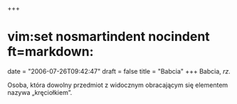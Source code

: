 +++
# vim:set nosmartindent nocindent ft=markdown:
date = "2006-07-26T09:42:47"
draft = false
title = "Babcia"
+++
Babcia, _rz._

Osoba, która dowolny przedmiot z widocznym obracającym się elementem nazywa
„kręciołkiem”.
